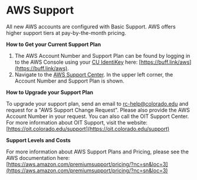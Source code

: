 # AWS Support

All new AWS accounts are configured with Basic Support. AWS offers higher support tiers at pay-by-the-month pricing.

**How to Get your Current Support Plan**

1. The AWS Account Number and Support Plan can be found by logging in to the AWS Console using your [CU IdentiKey](https://oit.colorado.edu/services/identity-access-management/identikey) here: [https://buff.link/aws](https://buff.link/aws).
2. Navigate to the [AWS Support Center](https://console.aws.amazon.com/support). In the upper left corner, the Account Number and Support Plan is shown.

**How to Upgrade your Support Plan**

To upgrade your support plan, send an email to [rc-help@colorado.edu](mailto:rc-help@colorado.edu) and request for a "AWS Support Change Request".
Please also provide the AWS Account Number in your request.
You can also call the OIT Support Center.
For more information about OIT Support, visit the website: [https://oit.colorado.edu/support](https://oit.colorado.edu/support)

**Support Levels and Costs**

For more information about AWS Support Plans and Pricing, please see the AWS documentation here: [https://aws.amazon.com/premiumsupport/pricing/?nc=sn&loc=3](https://aws.amazon.com/premiumsupport/pricing/?nc=sn&loc=3)

